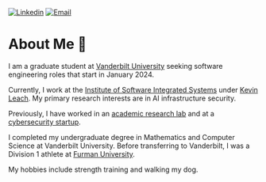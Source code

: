 <!--
**hunterbaxter/hunterbaxter** is a ✨ _special_ ✨ repository because its `README.md` (this file) appears on your GitHub profile.

Here are some ideas to get you started:

- 🔭 I’m currently working on ...
- 🌱 I’m currently learning ...
- 👯 I’m looking to collaborate on ...
- 🤔 I’m looking for help with ...
- 💬 Ask me about ...
- 📫 How to reach me: ...
- 😄 Pronouns: ...
- ⚡ Fun fact: ...
-->

[![Linkedin](https://img.shields.io/badge/LinkedIn-0077B5?style=for-the-badge&logo=linkedin&logoColor=white&link=https://linkedin.com/in/hunterbaxter)](https://linkedin.com/in/hunterbaxter/)
[![Email](https://img.shields.io/badge/Gmail-D14836?style=for-the-badge&logo=gmail&logoColor=white)](mailto:hunter.c.baxter@vanderbilt.edu)



# About Me :wave:

I am a graduate student at [Vanderbilt University](https://en.wikipedia.org/wiki/Vanderbilt_University) seeking software engineering roles that start in January 2024.

Currently, I work at the [Institute of Software Integrated Systems](https://www.isis.vanderbilt.edu/) under [Kevin Leach](https://kjl.name). My primary research interests are in AI infrastructure security.

Previously, I have worked in an [academic research lab](https://scopelab.ai) and at a [cybersecurity startup](https://phosphorus.io/).

I completed my undergraduate degree in Mathematics and Computer Science at Vanderbilt University. Before transferring to Vanderbilt, I was a Division 1 athlete at [Furman University](https://www.furman.edu).

My hobbies include strength training and walking my dog.

